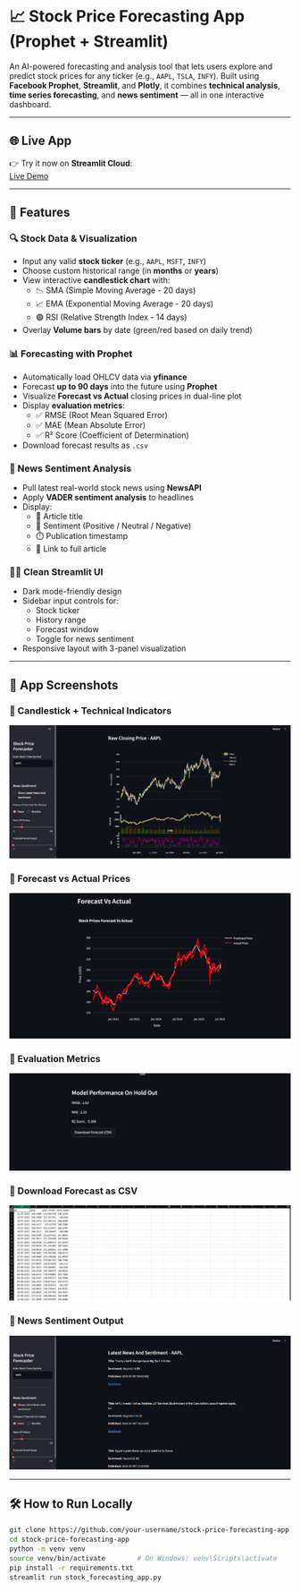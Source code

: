 # 📈 Stock Price Forecasting App (Prophet + Streamlit)

An AI-powered forecasting and analysis tool that lets users explore and predict stock prices for any ticker (e.g., `AAPL`, `TSLA`, `INFY`). Built using **Facebook Prophet**, **Streamlit**, and **Plotly**, it combines **technical analysis**, **time series forecasting**, and **news sentiment** — all in one interactive dashboard.

---

## 🌐 Live App

👉 Try it now on **Streamlit Cloud**:  
[Live Demo](https://adityachauhan99-stock-price-forecasting-app.streamlit.app)  

---

## 🚀 Features

### 🔍 Stock Data & Visualization
- Input any valid **stock ticker** (e.g., `AAPL`, `MSFT`, `INFY`)
- Choose custom historical range (in **months** or **years**)
- View interactive **candlestick chart** with:
  - 📉 SMA (Simple Moving Average - 20 days)
  - 📈 EMA (Exponential Moving Average - 20 days)
  - 🟣 RSI (Relative Strength Index - 14 days)
- Overlay **Volume bars** by date (green/red based on daily trend)

### 📊 Forecasting with Prophet
- Automatically load OHLCV data via **yfinance**
- Forecast **up to 90 days** into the future using **Prophet**
- Visualize **Forecast vs Actual** closing prices in dual-line plot
- Display **evaluation metrics**:
  - ✅ RMSE (Root Mean Squared Error)
  - ✅ MAE (Mean Absolute Error)
  - ✅ R² Score (Coefficient of Determination)
- Download forecast results as `.csv`

### 🧠 News Sentiment Analysis
- Pull latest real-world stock news using **NewsAPI**
- Apply **VADER sentiment analysis** to headlines
- Display:
  - 📰 Article title
  - 🎯 Sentiment (Positive / Neutral / Negative)
  - ⏱️ Publication timestamp
  - 🔗 Link to full article

### 🧑‍💻 Clean Streamlit UI
- Dark mode-friendly design
- Sidebar input controls for:
  - Stock ticker
  - History range
  - Forecast window
  - Toggle for news sentiment
- Responsive layout with 3-panel visualization

---

## 📸 App Screenshots

### 🔹 Candlestick + Technical Indicators
![Candlestick Chart](screenshots/Screenshot_1.png)

### 🔹 Forecast vs Actual Prices
![Forecast vs Actual](screenshots/Screenshot_2.png)

### 🔹 Evaluation Metrics
![Metrics](screenshots/Screenshot_3.png)

### 🔹 Download Forecast as CSV
![Download CSV](screenshots/Screenshot_4.png)

### 🔹 News Sentiment Output
![News Sentiment](screenshots/Screenshot_5.png)

---

## 🛠 How to Run Locally

```bash
git clone https://github.com/your-username/stock-price-forecasting-app.git
cd stock-price-forecasting-app
python -m venv venv
source venv/bin/activate        # On Windows: venv\Scripts\activate
pip install -r requirements.txt
streamlit run stock_forecasting_app.py
